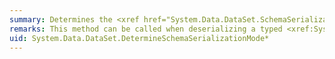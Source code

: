 ```yaml
---
summary: Determines the <xref href="System.Data.DataSet.SchemaSerializationMode"></xref> for a <xref href="System.Data.DataSet"></xref>.
remarks: This method can be called when deserializing a typed <xref:System.Data.DataSet> to determine its <xref:System.Data.DataSet.SchemaSerializationMode%2A>.
uid: System.Data.DataSet.DetermineSchemaSerializationMode*
---
```

